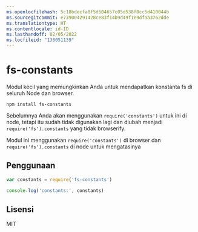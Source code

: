 ```yaml
---
ms.openlocfilehash: 5c18bdecfa8f5d504657c05d538f0cc5d410044b
ms.sourcegitcommit: e739004291428ce83f14b9d49f1e9dfaa3762dde
ms.translationtype: HT
ms.contentlocale: id-ID
ms.lasthandoff: 02/05/2022
ms.locfileid: "138051139"
---
```

# <a name="fs-constants"></a>fs-constants

Modul kecil yang memungkinkan Anda untuk mendapatkan konstanta fs di seluruh Node dan browser. 

```
npm install fs-constants
```

Sebelumnya Anda akan menggunakan `require('constants')` untuk ini di node, tetapi itu sudah tidak digunakan lagi dan diubah menjadi `require('fs').constants` yang tidak browserify.

Modul ini menggunakan `require('constants')` di browser dan `require('fs').constants` di node untuk mengatasinya


## <a name="usage"></a>Penggunaan

``` js
var constants = require('fs-constants')

console.log('constants:', constants)
```

## <a name="license"></a>Lisensi

MIT
